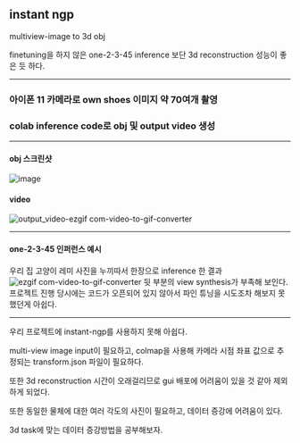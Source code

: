 ## instant ngp
multiview-image to 3d obj

finetuning을 하지 않은 one-2-3-45 inference 보단 3d reconstruction 성능이 좋은 듯 하다.

**** 
### 아이폰 11 카메라로 own shoes 이미지 약 70여개 촬영
### colab inference code로 obj 및 output video 생성

****

#### obj 스크린샷
![image](https://github.com/Hyungson/instant-ngp/assets/103267793/f5aed30e-fba3-4644-bc8e-b760cf7930d7)

#### video

![output_video-ezgif com-video-to-gif-converter](https://github.com/Hyungson/instant-ngp/assets/103267793/31649c3d-7fe2-48e4-b03f-d583f3879c37)

****

#### one-2-3-45 인퍼런스 예시
우리 집 고양이 레미 사진을 누끼따서 한장으로 inference 한 결과
![ezgif com-video-to-gif-converter](https://github.com/Hyungson/instant-ngp/assets/103267793/fc728bf6-f984-4f23-9a0f-9faf5b890583)
뒷 부분의 view synthesis가 부족해 보인다.
프로젝트 진행 당시에는 코드가 오픈되어 있지 않아서 파인 튜닝을 시도조차 해보지 못했던게 아쉽다.

****
우리 프로젝트에 instant-ngp를 사용하지 못해 아쉽다.

multi-view image input이 필요하고, colmap을 사용해 카메라 시점 좌표 값으로 추정되는 transform.json 파일이 필요하다.

또한 3d reconstruction 시간이 오래걸리므로 gui 배포에 어려움이 있을 것 같아 제외하게 되었다.

또한 동일한 물체에 대한 여러 각도의 사진이 필요하고, 데이터 증강에 어려움이 있다.

3d task에 맞는 데이터 증강방법을 공부해보자.
